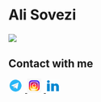 # Ali Sovezi

<img align='center' src = "https://user-images.githubusercontent.com/72755273/187896562-43c702c0-137f-47c0-983e-23b70e299140.gif">

<h2 align="left">Contact with me</h2>

<a href="#"> <img style="width: 28px; margin-right: 5px;  "  src = "https://github.com/alisvzi/alisvzi/blob/main/img/t.gif?raw=true"> </a>
<a href="#"> <img style="width: 28px; margin-right: 5px"  src = "https://github.com/alisvzi/alisvzi/blob/main/img/i.gif?raw=true"> </a>
<a href="#"> <img style="width: 28px"  src = "https://github.com/alisvzi/alisvzi/blob/main/img/l.gif?raw=true"> </a>

